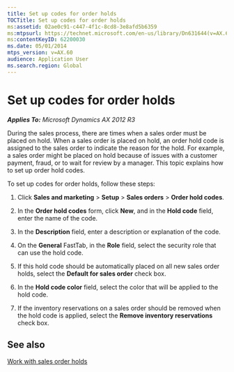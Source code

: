 ```yaml
---
title: Set up codes for order holds
TOCTitle: Set up codes for order holds
ms:assetid: 02ae0c91-c447-4f1c-8cd8-3e8afd5b6359
ms:mtpsurl: https://technet.microsoft.com/en-us/library/Dn631644(v=AX.60)
ms:contentKeyID: 62200030
ms.date: 05/01/2014
mtps_version: v=AX.60
audience: Application User
ms.search.region: Global
---
```


# Set up codes for order holds 


_**Applies To:** Microsoft Dynamics AX 2012 R3_

During the sales process, there are times when a sales order must be placed on hold. When a sales order is placed on hold, an order hold code is assigned to the sales order to indicate the reason for the hold. For example, a sales order might be placed on hold because of issues with a customer payment, fraud, or to wait for review by a manager. This topic explains how to set up order hold codes.

To set up codes for order holds, follow these steps:

1.  Click **Sales and marketing** \> **Setup** \> **Sales orders** \> **Order hold codes**.

2.  In the **Order hold codes** form, click **New**, and in the **Hold code** field, enter the name of the code.

3.  In the **Description** field, enter a description or explanation of the code.

4.  On the **General** FastTab, in the **Role** field, select the security role that can use the hold code.

5.  If this hold code should be automatically placed on all new sales order holds, select the **Default for sales order** check box.

6.  In the **Hold code color** field, select the color that will be applied to the hold code.

7.  If the inventory reservations on a sales order should be removed when the hold code is applied, select the **Remove inventory reservations** check box.

## See also

[Work with sales order holds](work-with-sales-order-holds.md)

  


